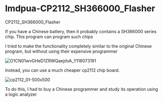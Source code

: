 # lmdpua-CP2112_SH366000_Flasher
CP2112_SH366000_Flasher

If you have a Chinese battery, then it probably contains a SH366000 series chip. This program can program such chips

I tried to make the functionality completely similar to the original Chinese program, but without using their expensive programmer

![O1CN01wvGHeD1ZRWQaejdvA_!!118073191](https://user-images.githubusercontent.com/17345244/170692138-fe0f4ef5-a1df-4709-9e02-b3e0650f3b57.jpg)

Instead, you can use a much cheaper ср2112 chip board.

![cp2112_01-500x500](https://user-images.githubusercontent.com/17345244/170692264-9a1413ae-54dd-4608-8a50-75551e309b45.jpg)

To do this, I had to buy a Chinese programmer and study its operation using a logic analyzer
